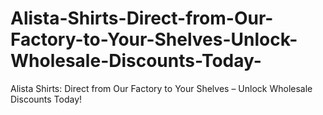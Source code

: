 # Alista-Shirts-Direct-from-Our-Factory-to-Your-Shelves-Unlock-Wholesale-Discounts-Today-
Alista Shirts: Direct from Our Factory to Your Shelves – Unlock Wholesale Discounts Today!
